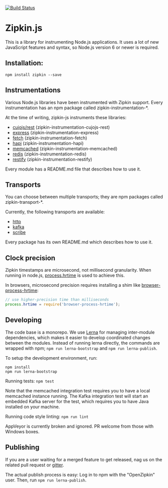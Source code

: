 [![Build Status](https://travis-ci.org/openzipkin/zipkin-js.svg?branch=master)](https://travis-ci.org/openzipkin/zipkin-js)

# Zipkin.js

This is a library for instrumenting Node.js applications. It uses a lot of
new JavaScript features and syntax, so Node.js version 6 or newer is required.


## Installation:

`npm install zipkin --save`


## Instrumentations

Various Node.js libraries have been instrumented with Zipkin support.
Every instrumentation has an npm package called zipkin-instrumentation-*.

At the time of writing, zipkin-js instruments these libraries:

- [cujojs/rest](packages/zipkin-instrumentation-cujojs-rest) (zipkin-instrumentation-cujojs-rest)
- [express](packages/zipkin-instrumentation-express) (zipkin-instrumentation-express)
- [fetch](packages/zipkin-instrumentation-fetch) (zipkin-instrumentation-fetch)
- [hapi](packages/zipkin-instrumentation-hapi) (zipkin-instrumentation-hapi)
- [memcached](packages/zipkin-instrumentation-memcached) (zipkin-instrumentation-memcached)
- [redis](packages/zipkin-instrumentation-redis) (zipkin-instrumentation-redis)
- [restify](packages/zipkin-instrumentation-restify) (zipkin-instrumentation-restify)

Every module has a README.md file that describes how to use it.

## Transports

You can choose between multiple transports; they are npm packages called zipkin-transport-*.

Currently, the following transports are available:

- [http](packages/zipkin-transport-http)
- [kafka](packages/zipkin-transport-kafka)
- [scribe](packages/zipkin-transport-scribe)

Every package has its own README.md which describes how to use it.

## Clock precision

Zipkin timestamps are microsecond, not millisecond granularity. When running in node.js,
[process.hrtime](https://nodejs.org/api/process.html#process_process_hrtime_time) is used to
achieve this.

In browsers, microsecond precision requires installing a shim like [browser-process-hrtime](https://github.com/kumavis/browser-process-hrtime):
```javascript
// use higher-precision time than milliseconds
process.hrtime = require('browser-process-hrtime');
```

## Developing

The code base is a monorepo. We use [Lerna](https://lernajs.io/) for managing inter-module
dependencies, which makes it easier to develop coordinated changes between the modules.
Instead of running lerna directly, the commands are wrapped with npm; `npm run lerna-bootstrap`
and `npm run lerna-publish`.

To setup the development environment, run:

```
npm install
npm run lerna-bootstrap
```

Running tests: `npm test`

Note that the memcached integration test requires you to have a local memcached instance running.
The Kafka integration test will start an embedded Kafka server for the test, which requires you to have
Java installed on your machine.

Running code style linting: `npm run lint`

AppVeyor is currently broken and ignored. PR welcome from those with Windows boxes.

## Publishing

If you are a user waiting for a merged feature to get released, nag us on the related pull request or [gitter](https://gitter.im/openzipkin/zipkin).

The actual publish process is easy: Log in to npm with the "OpenZipkin" user. Then, run `npm run lerna-publish`.
